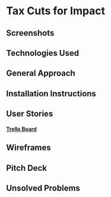 # Tax Cuts for Impact

## Screenshots

## Technologies Used

## General Approach

## Installation Instructions

## User Stories

#### [Trello Board](https://trello.com/b/6nexAelQ/tax-cuts-for-impact)

## Wireframes

## Pitch Deck

## Unsolved Problems
